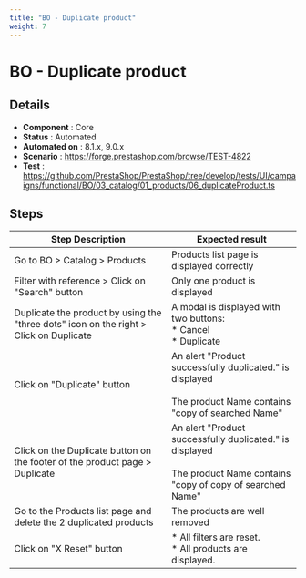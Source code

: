 ```yaml
---
title: "BO - Duplicate product"
weight: 7
---
```


# BO - Duplicate product
## Details
* **Component** : Core
* **Status** : Automated
* **Automated on** : 8.1.x, 9.0.x
* **Scenario** : https://forge.prestashop.com/browse/TEST-4822
* **Test** : https://github.com/PrestaShop/PrestaShop/tree/develop/tests/UI/campaigns/functional/BO/03_catalog/01_products/06_duplicateProduct.ts

## Steps
| Step Description | Expected result |
| ----- | ----- |
| Go to BO > Catalog > Products | Products list page is displayed correctly |
| Filter with reference > Click on "Search" button | Only one product is displayed |
| Duplicate the product by using the "three dots" icon on the right > Click on Duplicate | A modal is displayed with two buttons:<br> * Cancel<br> * Duplicate |
| Click on "Duplicate" button | An alert "Product successfully duplicated." is displayed<br><br>The product Name contains "copy of searched Name" |
| Click on the Duplicate button on the footer of the product page > Duplicate | An alert "Product successfully duplicated." is displayed<br><br>The product Name contains "copy of copy of searched Name" |
| Go to the Products list page and delete the 2 duplicated products | The products are well removed |
| Click on "X Reset" button | * All filters are reset.<br> * All products are displayed. |
